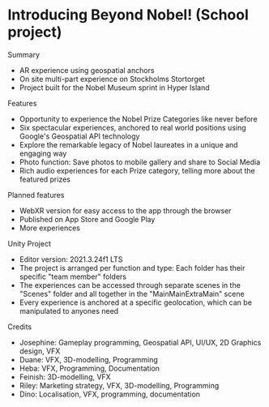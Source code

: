# Introducing Beyond Nobel! (School project)

Summary
  - AR experience using geospatial anchors
  - On site multi-part experience on Stockholms Stortorget
  - Project built for the Nobel Museum sprint in Hyper Island

Features
  - Opportunity to experience the Nobel Prize Categories like never before
  - Six spectacular experiences, anchored to real world positions using Google's Geospatial API technology
  - Explore the remarkable legacy of Nobel laureates in a unique and engaging way
  - Photo function: Save photos to mobile gallery and share to Social Media
  - Rich audio experiences for each Prize category, telling more about the featured prizes

Planned features
  - WebXR version for easy access to the app through the browser
  - Published on App Store and Google Play
  - More experiences

Unity Project
 - Editor version: 2021.3.24f1 LTS
 - The project is arranged per function and type: Each folder has their specific "team member" folders
 - The experiences can be accessed through separate scenes in the "Scenes" folder and all together in the "MainMainExtraMain" scene
 - Every experience is anchored at a specific geolocation, which can be manipulated to anyones need

Credits
 - Josephine: Gameplay programming, Geospatial API, UI/UX, 2D Graphics design, VFX
 - Duane: VFX, 3D-modelling, Programming
 - Heba: VFX, Programming, Documentation
 - Feinish: 3D-modelling, VFX
 - Riley: Marketing strategy, VFX, 3D-modelling, Programming
 - Dino: Localisation, VFX, programming, documentation
